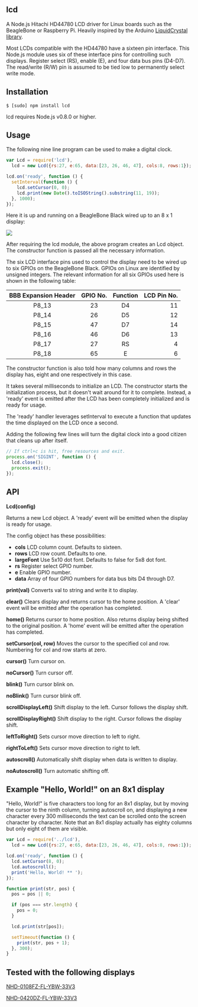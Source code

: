 ## lcd

A Node.js Hitachi HD44780 LCD driver for Linux boards such as the BeagleBone or
Raspberry Pi. Heavily inspired by the Arduino
[LiquidCrystal library](http://arduino.cc/en/Tutorial/LiquidCrystal).

Most LCDs compatible with the HD44780 have a sixteen pin interface. This
Node.js module uses six of these interface pins for controlling such displays.
Register select (RS), enable (E), and four data bus pins (D4-D7). The
read/write (R/W) pin is assumed to be tied low to permanently select write
mode.

## Installation

    $ [sudo] npm install lcd

lcd requires Node.js v0.8.0 or higher.

## Usage

The following nine line program can be used to make a digital clock.

```js
var Lcd = require('lcd'),
  lcd = new Lcd({rs:27, e:65, data:[23, 26, 46, 47], cols:8, rows:1});

lcd.on('ready', function () {
  setInterval(function () {
    lcd.setCursor(0, 0);
    lcd.print(new Date().toISOString().substring(11, 19));
  }, 1000);
});
```

Here it is up and running on a BeagleBone Black wired up to an 8 x 1 display:

<img src="https://github.com/fivdi/lcd/raw/master/example/digital-clock-8x1.jpg">

After requiring the lcd module, the above program creates an Lcd object. The
constructor function is passed all the necessary information.

The six LCD interface pins used to control the display need to be wired up to
six GPIOs on the BeagleBone Black. GPIOs on Linux are identified by unsigned
integers. The relevant information for all six GPIOs used here is shown in the
following table:

BBB Expansion Header | GPIO No. | Function | LCD Pin No.
:---: | :---: | :---: | ---:
P8_13 | 23 | D4 | 11
P8_14 | 26 | D5 | 12
P8_15 | 47 | D7 | 14
P8_16 | 46 | D6 | 13
P8_17 | 27 | RS |  4
P8_18 | 65 | E  |  6

The constructor function is also told how many columns and rows the display
has, eight and one respectively in this case.

It takes several milliseconds to initialize an LCD. The constructor starts the
initialization process, but it doesn't wait around for it to complete. Instead,
a 'ready' event is emitted after the LCD has been completely initialized and is
ready for usage.

The 'ready' handler leverages setInterval to execute a function that updates
the time displayed on the LCD once a second.

Adding the following few lines will turn the digital clock into a good citizen
that cleans up after itself.

```js
// If ctrl+c is hit, free resources and exit.
process.on('SIGINT', function () {
  lcd.close();
  process.exit();
});
```

## API

**Lcd(config)**

Returns a new Lcd object. A 'ready' event will be emitted when the display is
ready for usage.

The config object has these possibilities:

 * **cols** LCD column count. Defaults to sixteen.
 * **rows** LCD row count. Defaults to one.
 * **largeFont** Use 5x10 dot font. Defaults to false for 5x8 dot font.
 * **rs** Register select GPIO number.
 * **e** Enable GPIO number.
 * **data** Array of four GPIO numbers for data bus bits D4 through D7.

**print(val)** Converts val to string and write it to display.

**clear()** Clears display and returns cursor to the home position. A 'clear'
event will be emitted after the operation has completed.

**home()** Returns cursor to home position. Also returns display being shifted
to the original position. A 'home' event will be emitted after the operation
has completed.

**setCursor(col, row)** Moves the cursor to the specified col and row.
Numbering for col and row starts at zero.

**cursor()** Turn cursor on.

**noCursor()** Turn cursor off.

**blink()** Turn cursor blink on.

**noBlink()** Turn cursor blink off.

**scrollDisplayLeft()** Shift display to the left. Cursor follows the display
shift.

**scrollDisplayRight()** Shift display to the right. Cursor follows the display
shift.

**leftToRight()** Sets cursor move direction to left to right.

**rightToLeft()** Sets cursor move direction to right to left.

**autoscroll()** Automatically shift display when data is written to display.

**noAutoscroll()** Turn automatic shifting off.

## Example "Hello, World!" on an 8x1 display

"Hello, World!" is five characters too long for an 8x1 display, but by moving
the cursor to the ninth column, turning autoscroll on, and displaying a new
character every 300 milliseconds the text can be scrolled onto the screen
character by character. Note that an 8x1 display actually has eighty columns
but only eight of them are visible.

```js
var Lcd = require('../lcd'),
  lcd = new Lcd({rs:27, e:65, data:[23, 26, 46, 47], cols:8, rows:1});

lcd.on('ready', function () {
  lcd.setCursor(8, 0);
  lcd.autoscroll();
  print('Hello, World! ** ');
});

function print(str, pos) {
  pos = pos || 0;

  if (pos === str.length) {
    pos = 0;
  }

  lcd.print(str[pos]);

  setTimeout(function () {
    print(str, pos + 1);
  }, 300);
}
```

## Tested with the following displays

[NHD-0108FZ-FL-YBW-33V3](http://www.newhavendisplay.com/nhd0108fzflybw33v3-p-5155.html)

[NHD-0420DZ-FL-YBW-33V3](http://www.newhavendisplay.com/nhd0420dzflybw33v3-p-5168.html)

